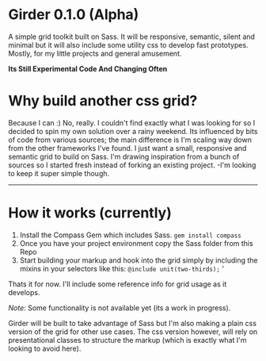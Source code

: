 Girder 0.1.0 (Alpha)
====================

A simple grid toolkit built on Sass. It will be responsive, semantic, silent and minimal but it will also include some utility css to develop fast prototypes. Mostly, for my little projects and general amusement.

**Its Still Experimental Code And Changing Often**

# Why build another css grid?
Because I can :) No, really. I couldn't find exactly what I was looking for so I decided to spin my own solution over a rainy weekend. Its influenced by bits of code from various sources; the main difference is I'm scaling way down from the other frameworks I've found. I just want a small, responsive and semantic grid to build on Sass. I'm drawing inspiration from a bunch of sources so I started fresh instead of forking an existing project. -I'm looking to keep it super simple though.

---

# How it works (currently)
1. Install the Compass Gem which includes Sass. ```gem install compass```
2. Once you have your project environment copy the Sass folder from this Repo
3. Start building your markup and hook into the grid simply by including the mixins in your selectors like this: ```@include unit(two-thirds);``` '

Thats it for now. I'll include some reference info for grid usage as it develops.

_Note:_ Some functionality is not available yet (its a work in progress).

Girder will be built to take advantage of Sass but I'm also making a plain css version of the grid for other use cases. The css version however, will rely on presentational classes to structure the markup (which is exactly what I'm looking to avoid here).
